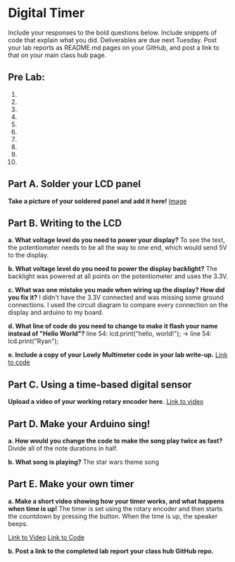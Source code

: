 # Digital Timer
 
Include your responses to the bold questions below. Include snippets of code that explain what you did. Deliverables are due next Tuesday. Post your lab reports as README.md pages on your GitHub, and post a link to that on your main class hub page.

## Pre Lab:
1. 
2.
3.
4.
5.
6.
7.
8.
9.
10.


## Part A. Solder your LCD panel

**Take a picture of your soldered panel and add it here!**
[Image](https://github.com/rec285/IDD-Fa19-Lab2/blob/master/1NqPrA8NRB%2BUAeNj0cX6mg.jpg)

## Part B. Writing to the LCD
 
**a. What voltage level do you need to power your display?**
To see the text, the potentiometer needs to be all the way to one end, which would send 5V to the display.

**b. What voltage level do you need to power the display backlight?**
The backlight was powered at all points on the potentiometer and uses the 3.3V.
   
**c. What was one mistake you made when wiring up the display? How did you fix it?**
I didn't have the 3.3V connected and was missing some ground connections. I used the circuit diagram to compare every connection on the display and arduino to my board.

**d. What line of code do you need to change to make it flash your name instead of "Hello World"?**
line 54: lcd.print("hello, world!"); -> line 54: lcd.print("Ryan");
 
**e. Include a copy of your Lowly Multimeter code in your lab write-up.**
[Link to code](https://github.com/rec285/IDD-Fa19-Lab2/blob/master/RyanLowlyMultimeter.ino)

## Part C. Using a time-based digital sensor

**Upload a video of your working rotary encoder here.**
[Link to video](https://youtu.be/L5fGZjaKass)

## Part D. Make your Arduino sing!

**a. How would you change the code to make the song play twice as fast?**
 Divide all of the note durations in half.
 
**b. What song is playing?**
The star wars theme song

## Part E. Make your own timer

**a. Make a short video showing how your timer works, and what happens when time is up!**
The timer is set using the rotary encoder and then starts the countdown by pressing the button. When the time is up, the speaker beeps.

[Link to Video](https://youtu.be/oX18yvg6WoE)
[Link to Code](https://github.com/rec285/IDD-Fa19-Lab2/blob/master/sketch_sep14a.ino)

**b. Post a link to the completed lab report your class hub GitHub repo.**
